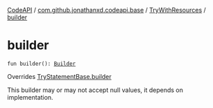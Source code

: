 [CodeAPI](../../index.md) / [com.github.jonathanxd.codeapi.base](../index.md) / [TryWithResources](index.md) / [builder](.)

# builder

`fun builder(): `[`Builder`](-builder/index.md)

Overrides [TryStatementBase.builder](../-try-statement-base/builder.md)

This builder may or may not accept null values, it depends on implementation.

